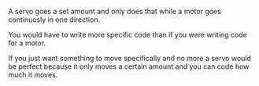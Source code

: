 <p> A servo goes a set amount and only does that while a motor goes continuosly in one direction.</p>
<p> You would have to write more specific code than if you were writing code for a motor.</p>
<p> If you just want something to move specifically and no more a servo would be perfect because it only moves a certain amount and you can code how much it moves.</p>
